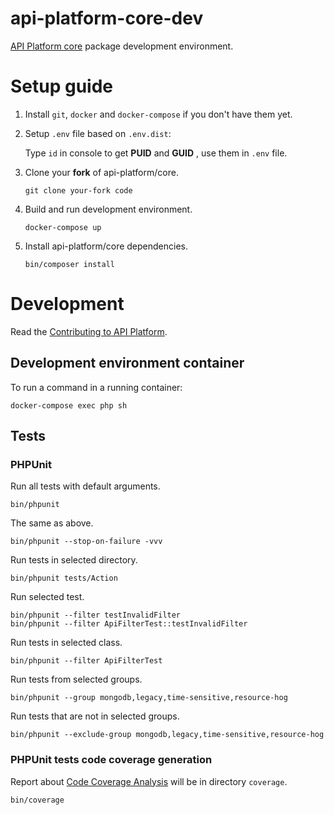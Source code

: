 # api-platform-core-dev
[API Platform core](https://github.com/api-platform/core)
package development environment.

# Setup guide

1. Install `git`, `docker` and `docker-compose` if you don't have them yet.

2. Setup `.env` file based on `.env.dist`:

    Type `id` in console to get **PUID** and **GUID** , use them in `.env` file.

3. Clone your **fork** of api-platform/core.

     ```
     git clone your-fork code
     ```
     
4. Build and run development environment.

     ```
     docker-compose up
     ```

5. Install api-platform/core dependencies.

     ```
     bin/composer install
     ```

# Development

Read the [Contributing to API Platform](https://github.com/api-platform/core/blob/master/CONTRIBUTING.md).

## Development environment container
To run a command in a running container:

    docker-compose exec php sh

## Tests

### PHPUnit
Run all tests with default arguments.

    bin/phpunit
    
The same as above.

    bin/phpunit --stop-on-failure -vvv
    
Run tests in selected directory.

    bin/phpunit tests/Action
    
Run selected test.

    bin/phpunit --filter testInvalidFilter
    bin/phpunit --filter ApiFilterTest::testInvalidFilter
    
Run tests in selected class.
    
    bin/phpunit --filter ApiFilterTest
    
Run tests from selected groups.
    
    bin/phpunit --group mongodb,legacy,time-sensitive,resource-hog
    
Run tests that are not in selected groups.
    
    bin/phpunit --exclude-group mongodb,legacy,time-sensitive,resource-hog

### PHPUnit tests code coverage generation
Report about [Code Coverage Analysis](https://phpunit.readthedocs.io/en/8.0/code-coverage-analysis.html#code-coverage-analysis) will be in directory `coverage`.
    
    bin/coverage
